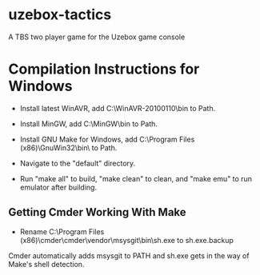 uzebox-tactics
==============

A TBS two player game for the Uzebox game console

Compilation Instructions for Windows
====================================

* Install latest WinAVR, add C:\WinAVR-20100110\bin to Path.

* Install MinGW, add C:\MinGW\bin to Path.

* Install GNU Make for Windows, add C:\Program Files (x86)\GnuWin32\bin\ to Path.

* Navigate to the "default" directory.

* Run "make all" to build, "make clean" to clean, and "make emu" to run emulator after building.

Getting Cmder Working With Make
-------------------------------

* Rename C:\Program Files (x86)\cmder\cmder\vendor\msysgit\bin\sh.exe to sh.exe.backup

Cmder automatically adds msysgit to PATH and sh.exe gets in the way of Make's shell detection.
